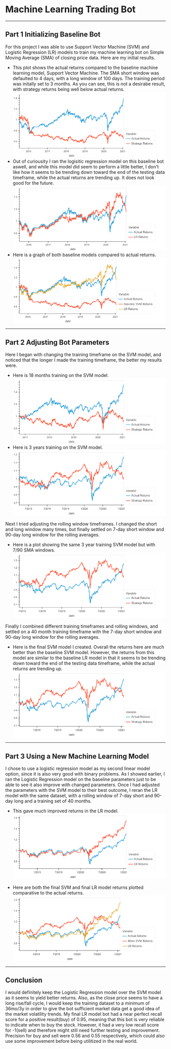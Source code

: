# Machine Learning Trading Bot
---
## Part 1 Initializing Baseline Bot
For this project I was able to use Support Vector Machine (SVM) and Logistic Regression (LR) models to train my machine learning bot on Simple Moving Average (SMA) of closing price data. Here are my initial results.
* This plot shows the actual returns compared to the baseline machine learning model, Support Vector Machine. The SMA short window was defaulted to 4 days, with a long window of 100 days. The training period was initally set to 3 months. As you can see, this is not a desirabe result, with strategy returns being well below actual returns. 
![Baseline SVM Plot](Plots/baseline_svm_plot.png)
* Out of curiousity I ran the logisitic regression model on this baseline bot aswell, and while this model did seem to perform a little better, I don't like how it seems to be trending down toward the end of the testing data timeframe, while the actual returns are trending up. It does not look good for the future. 
![Baseline LR Plot](Plots/baseline_lr_plot.png)
* Here is a graph of both baseline models compared to actual returns. 
![Baseline LR SVM Plot](Plots/baseline_lr_svm_plot.png)
---
## Part 2 Adjusting Bot Parameters
Here I began with changing the training timeframe on the SVM model, and noticed that the longer I made the training timeframe, the better my results were. 
* Here is 18 months training on the SVM model. 
![18mo Training Plot](Plots/18mo_train_svm_plot.png)
* Here is 3 years training on the SVM model. 
![3y Training Plot](Plots/3y_train_svm_plot.png)

Next I tried adjusting the rolling window timeframes. I changed the short and long window many times, but finally settled on 7-day short window and 90-day long window for the rolling averages.
* Here is a plot showing the same 3 year training SVM model but with 7/90 SMA windows. 
![3y 7/90 SVM Plot](Plots/3y_7s90l_svm_plot.png)

Finally I combined different training timeframes and rolling windows, and settled on a 40 month training timeframe with the 7-day short window and 90-day long window for the rolling averages.
* Here is the final SVM model I created. Overall the returns here are much better than the baseline SVM model. However, the returns from this model are similar to the baseline LR model in that it seems to be trending down toward the end of the testing data timeframe, while the actual returns are trending up.
![40mo 7/90 SVM Plot](Plots/40mo_7s90l_svm_plot.png)
---
## Part 3 Using a New Machine Learning Model
I chose to use a logistic regression model as my second linear model option, since it is also very good with binary problems. As I showed earlier, I ran the Logistic Regression model on the baseline parameters just to be able to see it also improve with changed parameters. Once I had adjusted the parameters with the SVM model to their best outcome, I reran the LR model with the same dataset, with a rolling window of 7-day short and 90-day long and a training set of 40 months. 
* This gave much improved returns in the LR model. 
![Final LR Model Plot](Plots/final_lr_plot.png)

* Here are both the final SVM and final LR model returns plotted comparative to the actual returns. 
![Final Plot](Plots/final_svm_lr_plot.png)
---
## Conclusion
I would definitely keep the Logistic Regression model over the SVM model as it seems to yield better returns. Also, as the close price seems to have a long rise/fall cycle, I would keep the training dataset to a minimum of 36mo/3y in order to give the bot sufficient market data get a good idea of the market volatility trends. My final LR model bot had a near perfect recall score for a positive result(buy) of 0.95, meaning that this bot is very reliable to indicate when to buy the stock. However, it had a very low recall score for -1(sell) and therefore might still need further testing and improvement. Precision for buy and sell were 0.56 and 0.55 respectively, which could also use some improvement before being utilitized in the real world. 
